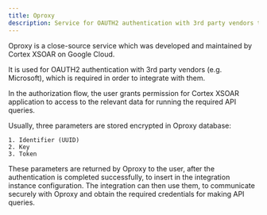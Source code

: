 ```yaml
---
title: Oproxy
description: Service for OAUTH2 authentication with 3rd party vendors to integrate with.
---
```


Oproxy is a close-source service which was developed and maintained by Cortex XSOAR on Google Cloud.

It is used for OAUTH2 authentication with 3rd party vendors (e.g. Microsoft), which is required in order to integrate with them.

In the authorization flow, the user grants permission for Cortex XSOAR application to access to the relevant data for running the required API queries.

Usually, three parameters are stored encrypted in Oproxy database:

    1. Identifier (UUID)
    2. Key
    3. Token
    
These parameters are returned by Oproxy to the user, after the authentication is completed successfully, to insert in the integration instance configuration.
The integration can then use them, to communicate securely with Oproxy and obtain the required credentials for making API queries.


